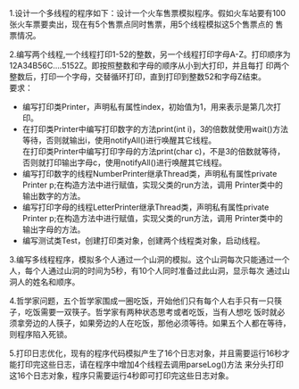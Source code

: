 1.设计一个多线程的程序如下：设计一个火车售票模拟程序。假如火车站要有100张火车票要卖出，现在有5个售票点同时售票，用5个线程模拟这5个售票点的
售票情况。

2.编写两个线程,一个线程打印1-52的整数，另一个线程打印字母A-Z。打印顺序为12A34B56C….5152Z。即按照整数和字母的顺序从小到大打印，并且每打
印两个整数后，打印一个字母，交替循环打印，直到打印到整数52和字母Z结束。  
要求：  
* 编写打印类Printer，声明私有属性index，初始值为1，用来表示是第几次打印。  
* 在打印类Printer中编写打印数字的方法print(int i)，3的倍数就使用wait()方法等待，否则就输出i，使用notifyAll()进行唤醒其它线程。  
  在打印类Printer中编写打印字母的方法print(char c)，不是3的倍数就等待，否则就打印输出字母c，使用notifyAll()进行唤醒其它线程。  
* 编写打印数字的线程NumberPrinter继承Thread类，声明私有属性private Printer p;在构造方法中进行赋值，实现父类的run方法，调用
    Printer类中的输出数字的方法。  
* 编写打印字母的线程LetterPrinter继承Thread类，声明私有属性private Printer p;在构造方法中进行赋值，实现父类的run方法，调用
    Printer类中的输出字母的方法。  
* 编写测试类Test，创建打印类对象，创建两个线程类对象，启动线程。     
 
3.编写多线程程序，模拟多个人通过一个山洞的模拟。这个山洞每次只能通过一个人，每个人通过山洞的时间为5秒，有10个人同时准备过此山洞，显示每次
通过山洞人的姓名和顺序。  

4.哲学家问题，五个哲学家围成一圈吃饭，开始他们只有每个人右手只有一只筷子，吃饭需要一双筷子。哲学家有两种状态思考或者吃饭，当有人想吃
饭时就必须拿旁边的人筷子，如果旁边的人在吃饭，那他必须等待。如果五个人都在等待，则程序陷入死锁。
   
5.打印日志优化，现有的程序代码模拟产生了16个日志对象，并且需要运行16秒才能打印完这些日志，请在程序中增加4个线程去调用parseLog()方法
来分头打印这16个日志对象，程序只需要运行4秒即可打印完这些日志对象。 



  